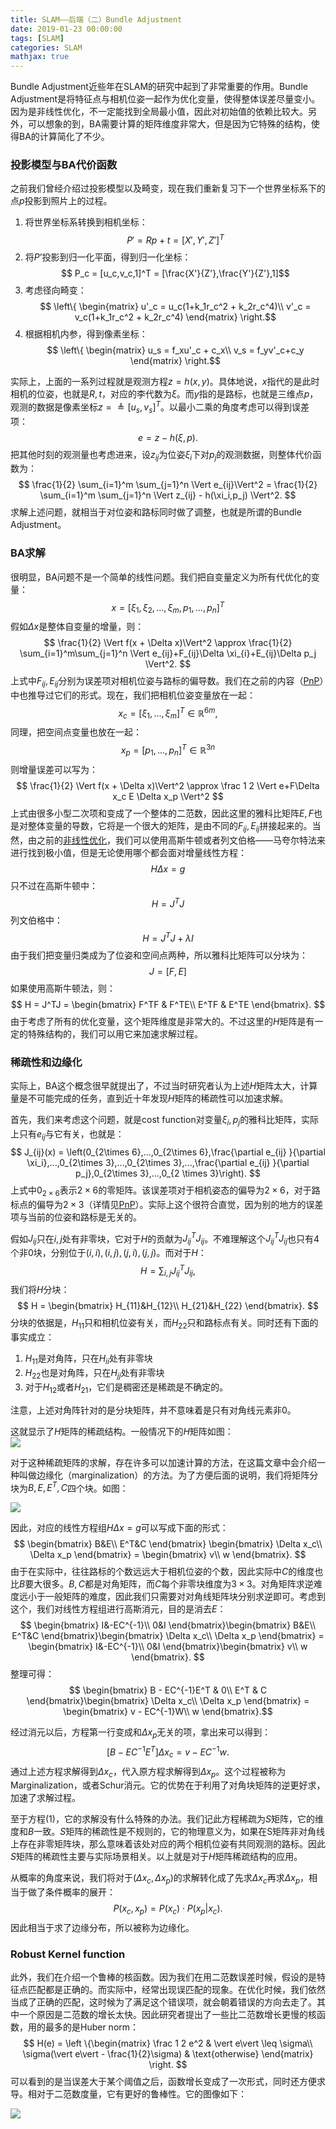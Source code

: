 ```yaml
---
title: SLAM——后端（二）Bundle Adjustment
date: 2019-01-23 00:00:00
tags: [SLAM]
categories: SLAM
mathjax: true
---        
```



Bundle Adjustment近些年在SLAM的研究中起到了非常重要的作用。Bundle Adjustment是将特征点与相机位姿一起作为优化变量，使得整体误差尽量变小。因为是非线性优化，不一定能找到全局最小值，因此对初始值的依赖比较大。另外，可以想象的到，BA需要计算的矩阵维度非常大，但是因为它特殊的结构，使得BA的计算简化了不少。  

<!--more-->



### [](about:blank#%E6%8A%95%E5%BD%B1%E6%A8%A1%E5%9E%8B%E4%B8%8EBA%E4%BB%A3%E4%BB%B7%E5%87%BD%E6%95%B0 "投影模型与BA代价函数")投影模型与BA代价函数

之前我们曾经介绍过投影模型以及畸变，现在我们重新复习下一个世界坐标系下的点$p$投影到照片上的过程。

1.  将世界坐标系转换到相机坐标：
    $$
    P' = Rp+t = [X',Y',Z']^T$$
2.  将$P’$投影到归一化平面，得到归一化坐标：
    $$
    P_c = [u_c,v_c,1]^T = [\frac{X'}{Z'},\frac{Y'}{Z'},1]$$
3.  考虑径向畸变：
    $$
    \left\{ \begin{matrix} u'_c = u_c(1+k_1r_c^2 + k_2r_c^4)\\ v'_c = v_c(1+k_1r_c^2 + k_2r_c^4) \end{matrix} \right.$$
4.  根据相机内参，得到像素坐标：
    $$
    \left\{ \begin{matrix} u_s = f_xu'_c + c_x\\ v_s = f_yv'_c+c_y \end{matrix} \right.$$

实际上，上面的一系列过程就是观测方程$z = h(x,y)$。具体地说，$x$指代的是此时相机的位姿，也就是$R,t$，对应的李代数为$\xi$。而$y$指的是路标，也就是三维点$p$，观测的数据是像素坐标$z = \triangleq [u_s,v_s]^T$。以最小二乘的角度考虑可以得到误差项：
$$
e = z - h(\xi,p).
$$
把其他时刻的观测量也考虑进来，设$z_{ij}$为位姿$\xi_i$下对$p_j$的观测数据，则整体代价函数为：
$$
\frac{1}{2} \sum_{i=1}^m \sum_{j=1}^n \Vert e_{ij}\Vert^2 = \frac{1}{2} \sum_{i=1}^m \sum_{j=1}^n \Vert z_{ij} - h(\xi_i,p_j) \Vert^2.
$$
求解上述问题，就相当于对位姿和路标同时做了调整，也就是所谓的Bundle Adjustment。

### [](about:blank#BA%E6%B1%82%E8%A7%A3 "BA求解")BA求解

很明显，BA问题不是一个简单的线性问题。我们把自变量定义为所有代优化的变量：
$$
x = [\xi_1,\xi_2,...,\xi_m,p_1,...,p_n]^T
$$
假如$\Delta x$是整体自变量的增量，则：
$$
\frac{1}{2} \Vert f(x + \Delta x)\Vert^2 \approx \frac{1}{2} \sum_{i=1}^m\sum_{j=1}^n \Vert e_{ij}+F_{ij}\Delta \xi_{i}+E_{ij}\Delta p_j \Vert^2.
$$
上式中$F_{ij},E_{ij}$分别为误差项对相机位姿与路标的偏导数。我们在之前的内容（[PnP](https://wlsdzyzl.top/2019/01/18/SLAM%E2%80%94%E2%80%94%E8%A7%86%E8%A7%89%E9%87%8C%E7%A8%8B%E8%AE%A1%EF%BC%88%E4%B8%89%EF%BC%89PnP/)）中也推导过它们的形式。现在，我们把相机位姿变量放在一起：
$$
x_c = [\xi_1,...,\xi_m]^T \in \mathbb{R}^{6m},
$$
同理，把空间点变量也放在一起：
$$
x_p = [p_1,...,p_n]^T \in \mathbb{R}^{3n}
$$
则增量误差可以写为：
$$
\frac{1}{2} \Vert f(x + \Delta x)\Vert^2 \approx \frac 1 2 \Vert e+F\Delta x_c E \Delta x_p \Vert^2
$$
上式由很多小型二次项和变成了一个整体的二范数，因此这里的雅科比矩阵$E,F$也是对整体变量的导数，它将是一个很大的矩阵，是由不同的$F_{ij},E_{ij}$拼接起来的。当然，由之前的[非线性优化](https://wlsdzyzl.top/2018/11/14/SLAM%E2%80%94%E2%80%94%E9%9D%9E%E7%BA%BF%E6%80%A7%E4%BC%98%E5%8C%96/)，我们可以使用高斯牛顿或者列文伯格——马夸尔特法来进行找到极小值，但是无论使用哪个都会面对增量线性方程：
$$
H \Delta x = g
$$
只不过在高斯牛顿中：
$$
H = J^TJ
$$
列文伯格中：
$$
H = J^TJ+\lambda I
$$
由于我们把变量归类成为了位姿和空间点两种，所以雅科比矩阵可以分块为：
$$
J = [F,E]
$$
如果使用高斯牛顿法，则：
$$
H = J^TJ = \begin{bmatrix} F^TF & F^TE\\ E^TF & E^TE \end{bmatrix}.
$$
由于考虑了所有的优化变量，这个矩阵维度是非常大的。不过这里的$H$矩阵是有一定的特殊结构的，我们可以用它来加速求解过程。

### [](about:blank#%E7%A8%80%E7%96%8F%E6%80%A7%E5%92%8C%E8%BE%B9%E7%BC%98%E5%8C%96 "稀疏性和边缘化")稀疏性和边缘化

实际上，BA这个概念很早就提出了，不过当时研究者认为上述$H$矩阵太大，计算量是不可能完成的任务，直到近十年发现$H$矩阵的稀疏性可以加速求解。

首先，我们来考虑这个问题，就是cost function对变量$\xi_i,p_j$的雅科比矩阵，实际上只有$e_{ij}$与它有关，也就是：
$$
J_{ij}(x) = \left(0_{2\times 6},...,0_{2\times 6},\frac{\partial e_{ij} }{\partial \xi_i},...,0_{2\times 3},...,0_{2\times 3},...,\frac{\partial e_{ij} }{\partial p_j},0_{2\times 3},...,0_{2 \times 3}\right).
$$
上式中$0_{2 \times 6}$表示$2\times 6$的零矩阵。该误差项对于相机姿态的偏导为$2\times 6$，对于路标点的偏导为$2 \times 3$（详情见[PnP](https://wlsdzyzl.top/2019/01/18/SLAM%E2%80%94%E2%80%94%E8%A7%86%E8%A7%89%E9%87%8C%E7%A8%8B%E8%AE%A1%EF%BC%88%E4%B8%89%EF%BC%89PnP/)）。实际上这个很符合直觉，因为别的地方的误差项与当前的位姿和路标是无关的。

假如$J_{ij}$只在$i,j$处有非零块，它对于$H$的贡献为$J_{ij}^TJ_{ij}$。不难理解这个$J_{ij}^TJ_{ij}$也只有4个非0块，分别位于$(i,i),(i,j),(j,i),(j,j)$。而对于$H$：
$$
H = \sum_{i,j}J_{ij}^TJ_{ij},
$$
我们将$H$分块：
$$
H = \begin{bmatrix} H_{11}&H_{12}\\ H_{21}&H_{22} \end{bmatrix}.
$$
分块的依据是，$H_{11}$只和相机位姿有关，而$H_{22}$只和路标点有关。同时还有下面的事实成立：

1.  $H_{11}$是对角阵，只在$H_{ii}$处有非零块
2.  $H_{22}$也是对角阵，只在$H_{jj}$处有非零块
3.  对于$H_{12}$或者$H_{21}$，它们是稠密还是稀疏是不确定的。

注意，上述对角阵针对的是分块矩阵，并不意味着是只有对角线元素非0。

这就显示了$H$矩阵的稀疏结构。一般情况下的$H$矩阵如图：  
![](https://evolution-video.oss-cn-beijing.aliyuncs.com/images/h1.jpg)

对于这种稀疏矩阵的求解，存在许多可以加速计算的方法，在这篇文章中会介绍一种叫做边缘化（marginalization）的方法。为了方便后面的说明，我们将矩阵分块为$B,E,E^T,C$四个块。如图：

![](https://evolution-video.oss-cn-beijing.aliyuncs.com/images/h2.jpg)

因此，对应的线性方程组$H\Delta x = g$可以写成下面的形式：
$$
\begin{bmatrix} B&E\\ E^T&C \end{bmatrix} \begin{bmatrix} \Delta x_c\\ \Delta x_p \end{bmatrix} = \begin{bmatrix} v\\ w \end{bmatrix}.
$$
由于在实际中，往往路标的个数远远大于相机位姿的个数，因此实际中$C$的维度也比$B$要大很多。$B,C$都是对角矩阵，而$C$每个非零块维度为$3\times 3$。对角矩阵求逆难度远小于一般矩阵的难度，因此我们只需要对对角线矩阵块分别求逆即可。考虑到这个，我们对线性方程组进行高斯消元，目的是消去$E$：
$$
\begin{bmatrix} I&-EC^{-1}\\ 0&I \end{bmatrix}\begin{bmatrix} B&E\\ E^T&C \end{bmatrix}\begin{bmatrix} \Delta x_c\\ \Delta x_p \end{bmatrix} = \begin{bmatrix} I&-EC^{-1}\\ 0&I \end{bmatrix}\begin{bmatrix} v\\ w \end{bmatrix}.
$$
整理可得：
$$
\begin{bmatrix} B - EC^{-1}E^T & 0\\ E^T & C \end{bmatrix}\begin{bmatrix} \Delta x_c\\ \Delta x_p \end{bmatrix} = \begin{bmatrix} v - EC^{-1}W\\ w \end{bmatrix}.$$

经过消元以后，方程第一行变成和$\Delta x_p$无关的项，拿出来可以得到：
$$
\begin{equation} [B-EC^{-1}E^T]\Delta x_c = v - EC^{-1}w. \end{equation}
$$
通过上述方程求解得到$\Delta x_c$，代入原方程求解得到$\Delta x_p$。这个过程被称为Marginalization，或者Schur消元。它的优势在于利用了对角块矩阵的逆更好求，加速了求解过程。

至于方程$(1)$，它的求解没有什么特殊的办法。我们记此方程稀疏为$S$矩阵，它的维度和$B$一致。$S$矩阵的稀疏性是不规则的，它的物理意义为，如果在S矩阵非对角线上存在非零矩阵块，那么意味着该处对应的两个相机位姿有共同观测的路标。因此$S$矩阵的稀疏性主要与实际场景相关。以上就是对于$H$矩阵稀疏结构的应用。

从概率的角度来说，我们将对于$(\Delta x_c,\Delta x_p)$的求解转化成了先求$\Delta x_c$再求$\Delta x_p$，相当于做了条件概率的展开：
$$
P(x_c,x_p) = P(x_c)\cdot P(x_p\vert x_c).
$$
因此相当于求了边缘分布，所以被称为边缘化。

### [](about:blank#Robust-Kernel-function "Robust Kernel function")Robust Kernel function

此外，我们在介绍一个鲁棒的核函数。因为我们在用二范数误差时候，假设的是特征点匹配都是正确的。而实际中，经常出现误匹配的现象。在优化时候，我们依然当成了正确的匹配，这时候为了满足这个错误项，就会朝着错误的方向去走了。其中一个原因是二范数的增长太快。因此研究者提出了一些比二范数增长更慢的核函数，用的最多的是Huber norm：
$$
H(e) = \left \{\begin{matrix} \frac 1 2 e^2 & \vert e\vert \leq \sigma\\ \sigma(\vert e\vert - \frac{1}{2}\sigma) & \text{otherwise} \end{matrix} \right.
$$
可以看到的是当误差大于某个阈值之后，函数增长变成了一次形式，同时还方便求导。相对于二范数度量，它有更好的鲁棒性。它的图像如下：

![](https://evolution-video.oss-cn-beijing.aliyuncs.com/images/huber.gif)

